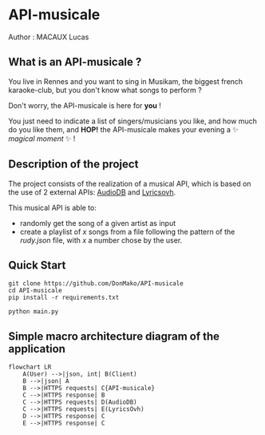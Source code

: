 # API-musicale

Author : MACAUX Lucas

## What is an API-musicale ?

You live in Rennes and you want to sing in Musikam, the biggest french karaoke-club, but you don't know what songs to perform ?

Don't worry, the API-musicale is here for **you** !

You just need to indicate a list of singers/musicians you like, and how much do you like them, and **HOP!** the API-musicale makes your evening a ✨ _magical moment_ ✨ !

## Description of the project

The project consists of the realization of a musical API, which is based on the use of 2 external APIs: [AudioDB](https://www.theaudiodb.com/api_guide.php) and [Lyricsovh](https://lyricsovh.docs.apiary.io/).

This musical API is able to:
* randomly get the song of a given artist as input
* create a playlist of _x_ songs from a file following the pattern of the _rudy.json_ file, with _x_ a number chose by the user.

## Quick Start

```
git clone https://github.com/DonMako/API-musicale
cd API-musicale
pip install -r requirements.txt

python main.py
```

## Simple macro architecture diagram of the application

```mermaid
flowchart LR
    A(User) -->|json, int| B(Client)
    B -->|json| A
    B -->|HTTPS requests| C{API-musicale}
    C -->|HTTPS response| B
    C -->|HTTPS requests| D(AudioDB)
    C -->|HTTPS requests| E(LyricsOvh)
    D -->|HTTPS response| C
    E -->|HTTPS response| C
```
